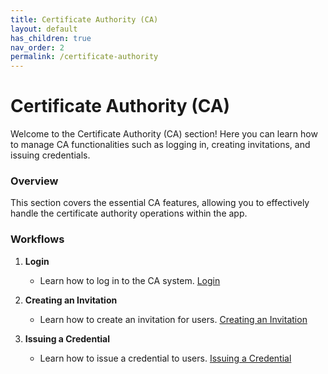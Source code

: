 ```yaml
---
title: Certificate Authority (CA)
layout: default
has_children: true
nav_order: 2
permalink: /certificate-authority
---
```


# Certificate Authority (CA)

Welcome to the Certificate Authority (CA) section! Here you can learn how to manage CA functionalities such as logging in, creating invitations, and issuing credentials.

### Overview

This section covers the essential CA features, allowing you to effectively handle the certificate authority operations within the app.

### Workflows

1. **Login**

   - Learn how to log in to the CA system. [Login](login)

2. **Creating an Invitation**

   - Learn how to create an invitation for users. [Creating an Invitation](create-invitation)

3. **Issuing a Credential**

   - Learn how to issue a credential to users. [Issuing a Credential](issue-credential)
